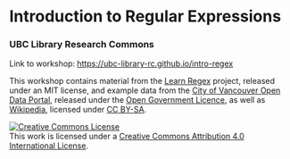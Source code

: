 # Introduction to Regular Expressions
### UBC Library Research Commons
 
Link to workshop: https://ubc-library-rc.github.io/intro-regex

This workshop contains material from the [Learn Regex](https://github.com/ziishaned/learn-regex) project, released under an MIT license, and example data from the [City of Vancouver Open Data Portal](https://opendata.vancouver.ca/), released under the [Open Government Licence](https://opendata.vancouver.ca/pages/licence/), as well as [Wikipedia](https://en.wikipedia.org/wiki/Vancouver), licensed under [CC BY-SA](https://en.wikipedia.org/wiki/Wikipedia:Text_of_Creative_Commons_Attribution-ShareAlike_3.0_Unported_License).

<a rel="license" href="http://creativecommons.org/licenses/by/4.0/"><img alt="Creative Commons License" style="border-width:0" src="https://i.creativecommons.org/l/by/4.0/88x31.png" /></a><br />This work is licensed under a <a rel="license" href="http://creativecommons.org/licenses/by/4.0/">Creative Commons Attribution 4.0 International License</a>.
